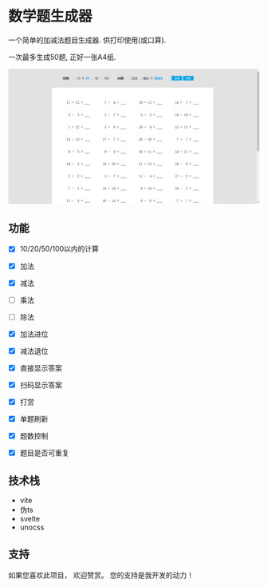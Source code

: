 <!--
 * @Author: NMTuan
 * @Email: NMTuan@qq.com
 * @Date: 2022-06-24 10:54:00
 * @LastEditTime: 2022-06-27 20:27:59
 * @LastEditors: NMTuan
 * @Description: 
 * @FilePath: \math_test_questions_generator\README.md
-->
# 数学题生成器

一个简单的加减法题目生成器. 供打印使用(或口算).

一次最多生成50题, 正好一张A4纸.

![](./public/thumb.png)


## 功能

- [x] 10/20/50/100以内的计算
- [x] 加法
- [x] 减法
- [ ] 乘法
- [ ] 除法
- [x] 加法进位
- [x] 减法退位
- [x] 直接显示答案
- [x] 扫码显示答案
- [x] 打赏
- [x] 单题刷新
- [x] 题数控制
- [x] 题目是否可重复


## 技术栈

- vite
- 伪ts
- svelte
- unocss

## 支持

如果您喜欢此项目， 欢迎赞赏。 您的支持是我开发的动力！

<img src="https://s2.loli.net/2022/06/27/mxuA4jgQ72rzVkF.jpg" title="" alt="" height="480"></img>
